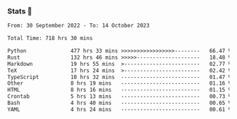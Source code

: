 ### Stats 👋
<!--START_SECTION:waka-->

```txt
From: 30 September 2022 - To: 14 October 2023

Total Time: 718 hrs 30 mins

Python              477 hrs 33 mins >>>>>>>>>>>>>>>>>--------   66.47 %
Rust                132 hrs 46 mins >>>>>--------------------   18.48 %
Markdown            19 hrs 55 mins  >------------------------   02.77 %
TeX                 17 hrs 24 mins  >------------------------   02.42 %
TypeScript          10 hrs 32 mins  -------------------------   01.47 %
Other               8 hrs 19 mins   -------------------------   01.16 %
HTML                8 hrs 16 mins   -------------------------   01.15 %
Crontab             5 hrs 13 mins   -------------------------   00.73 %
Bash                4 hrs 40 mins   -------------------------   00.65 %
YAML                4 hrs 24 mins   -------------------------   00.61 %
```

<!--END_SECTION:waka-->

<!--
**buhaytza2005/buhaytza2005** is a ✨ _special_ ✨ repository because its `README.md` (this file) appears on your GitHub profile.

Here are some ideas to get you started:

- 🔭 I’m currently working on ...
- 🌱 I’m currently learning ...
- 👯 I’m looking to collaborate on ...
- 🤔 I’m looking for help with ...
- 💬 Ask me about ...
- 📫 How to reach me: ...
- 😄 Pronouns: ...
- ⚡ Fun fact: ...
-->


